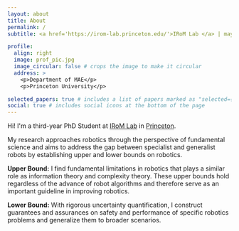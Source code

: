 ```yaml
---
layout: about
title: About
permalink: /
subtitle: <a href='https://irom-lab.princeton.edu/'>IRoM Lab </a> | maymei@princeton.edu

profile:
  align: right
  image: prof_pic.jpg
  image_circular: false # crops the image to make it circular
  address: >
    <p>Department of MAE</p>
    <p>Princeton University</p>

selected_papers: true # includes a list of papers marked as "selected={true}"
social: true # includes social icons at the bottom of the page
---
```


Hi! I'm a third-year PhD Student at [IRoM Lab](https://irom-lab.princeton.edu/) in [Princeton](https://www.princeton.edu/).

My research approaches robotics through the perspective of fundamental science and aims to address the gap between specialist and generalist robots by establishing upper and lower bounds on robotics. 

**Upper Bound:** I find fundamental limitations in robotics that plays a similar role as information theory and complexity theory. These upper bounds hold regardless of the advance of robot algorithms and therefore serve as an important guideline in improving robotics.

**Lower Bound:** With rigorous uncertainty quantification, I construct guarantees and assurances on safety and performance of specific robotics problems and generalize them to broader scenarios.

<!-- Aside from research, my interests range from [painting](https://www.pixiv.net/users/14916152/illustrations), making [art videos](https://space.bilibili.com/5651161/video), playing the piano (and guitar), to figure skating, dancing, and karate. -->